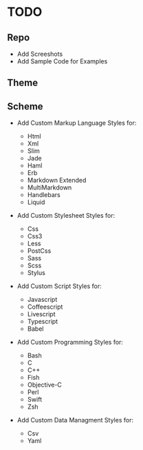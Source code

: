 
# TODO

## Repo

  * Add Screeshots
  * Add Sample Code for Examples

## Theme


## Scheme

  * Add Custom Markup Language Styles for:
    * Html
    * Xml
    * Slim
    * Jade
    * Haml
    * Erb
    * Markdown Extended
    * MultiMarkdown
    * Handlebars
    * Liquid

  * Add Custom Stylesheet Styles for:
    * Css
    * Css3
    * Less
    * PostCss
    * Sass
    * Scss
    * Stylus

  * Add Custom Script Styles for:
    * Javascript
    * Coffeescript
    * Livescript
    * Typescript
    * Babel

  * Add Custom Programming Styles for:
    * Bash
    * C
    * C++
    * Fish
    * Objective-C
    * Perl
    * Swift
    * Zsh

  * Add Custom Data Managment Styles for:
    * Csv
    * Yaml